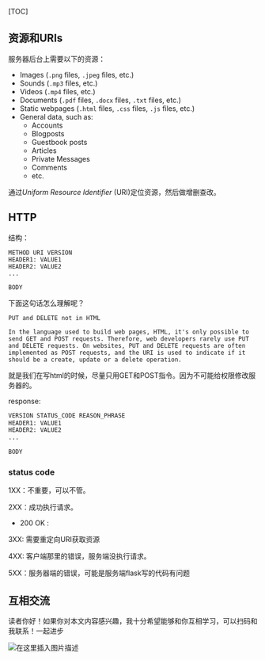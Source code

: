 

[TOC]



##  资源和URIs

服务器后台上需要以下的资源：

- Images (`.png` files, `.jpeg` files, etc.)
- Sounds (`.mp3` files, etc.)
- Videos (`.mp4` files, etc.)
- Documents (`.pdf` files, `.docx` files, `.txt` files, etc.)
- Static webpages (`.html` files, `.css` files, `.js` files, etc.)
- General data, such as:
  - Accounts
  - Blogposts
  - Guestbook posts
  - Articles
  - Private Messages
  - Comments
  - etc.



通过*Uniform Resource Identifier* (URI)定位资源，然后做增删查改。

## HTTP

结构：

```
METHOD URI VERSION
HEADER1: VALUE1
HEADER2: VALUE2
...

BODY
```
下面这句话怎么理解呢？ 
```
PUT and DELETE not in HTML

In the language used to build web pages, HTML, it's only possible to send GET and POST requests. Therefore, web developers rarely use PUT and DELETE requests. On websites, PUT and DELETE requests are often implemented as POST requests, and the URI is used to indicate if it should be a create, update or a delete operation.
```

就是我们在写html的时候，尽量只用GET和POST指令。因为不可能给权限修改服务器的。

response:

```html
VERSION STATUS_CODE REASON_PHRASE
HEADER1: VALUE1
HEADER2: VALUE2
...

BODY
```

### status code

1XX：不重要，可以不管。

2XX：成功执行请求。

- 200 OK : 

3XX: 需要重定向URI获取资源

4XX: 客户端那里的错误，服务端没执行请求。

5XX：服务器端的错误，可能是服务端flask写的代码有问题

## 互相交流


读者你好！如果你对本文内容感兴趣，我十分希望能够和你互相学习，可以扫码和我联系！一起进步



![在这里插入图片描述](https://img-blog.csdnimg.cn/20200529103009878.gif#pic_center)

